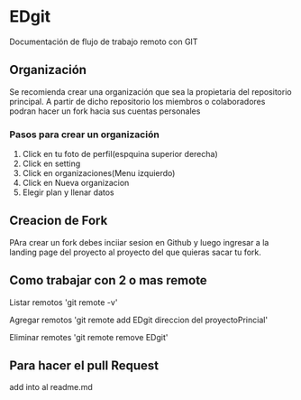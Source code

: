 # EDgit

Documentación de flujo de trabajo remoto con GIT

## Organización
Se recomienda crear una organización que sea la propietaria del repositorio principal. A partir de dicho repositorio los miembros o colaboradores podran hacer un fork hacia sus cuentas personales

### Pasos para crear un organización
 
1. Click en tu foto de perfil(espquina superior derecha)
2. Click en setting
3. Click en organizaciones(Menu izquierdo)
4. Click en Nueva organizacion
5. Elegir plan y llenar datos


## Creacion de Fork
 
PAra crear un fork debes inciiar sesion en Github y luego ingresar a la landing page del proyecto al proyecto del que quieras sacar tu fork.

## Como trabajar con 2 o mas remote
Listar remotos
'git remote -v'

Agregar remotos
'git remote add EDgit direccion del proyectoPrincial'

Eliminar remotes
'git remote remove EDgit'

## Para hacer el pull Request
add into al readme.md




